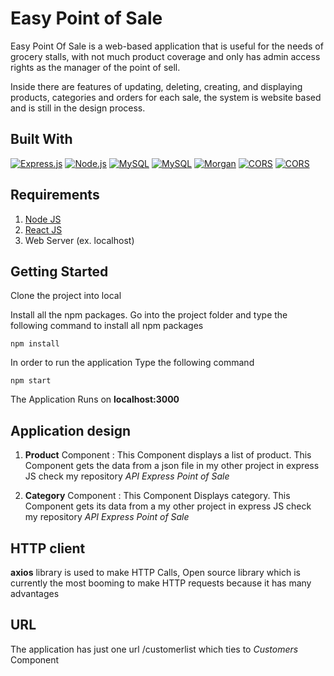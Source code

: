 
# Easy Point of Sale

Easy Point Of Sale is a web-based application that is useful for the needs of grocery stalls, with not much product coverage and only has admin access rights as the manager of the point of sell.

Inside there are features of updating, deleting, creating, and displaying products, categories and orders for each sale, the system is website based and is still in the design process.
## Built With
[![Express.js](https://img.shields.io/badge/reactjs-16.10.2-yellow?style=rounded-square)](https://expressjs.com/en/starter/installing.html) [![Node.js](https://img.shields.io/badge/materialui-4.5.1-greenstyle?rounded-square)](https://nodejs.org/) [![MySQL](https://img.shields.io/badge/reactrouterdom-5.1.2-blue?rounded-square)](https://www.npmjs.com/search?q=mysql) [![MySQL](https://img.shields.io/badge/reactnumberformat-1.19.0-red?rounded-square)](https://www.npmjs.com/package/body-parser) [![Morgan](https://img.shields.io/badge/morgan-1.9.1-brightgreen?style=rounded-square)](https://www.npmjs.com/package/morgan) [![CORS](https://img.shields.io/badge/cors-2.8.5-lightgrey?style=rounded-square)](https://www.npmjs.com/package/cors) [![CORS](https://img.shields.io/badge/jsonwebtoken-8.5.1-yellowgreen?style=rounded-square)](https://www.npmjs.com/package/jsonwebtoken)

## Requirements
1. [Node JS](https://nodejs.org/en/download/)
2. [React JS](https://reactjs.org/)
3. Web Server (ex. localhost)

## Getting Started
Clone the project into local

Install all the npm packages. Go into the project folder and type the following command to install all npm packages

``npm install``

In order to run the application Type the following command

``npm start``

The Application Runs on  **localhost:3000**

## Application design
1.  **Product**  Component : This Component displays a list of product. This Component gets the data from a json file in my other project in express JS check my repository *API Express Point of Sale*

2.  **Category**  Component : This Component Displays  category. This Component gets its data from a my other project in express JS check my repository *API Express Point of Sale*


## HTTP client
**axios**  library is used to make HTTP Calls, Open source library which is currently the most booming to make HTTP requests because it has many advantages

## URL
The application has just one url /customerlist which ties to  _Customers_  Component
